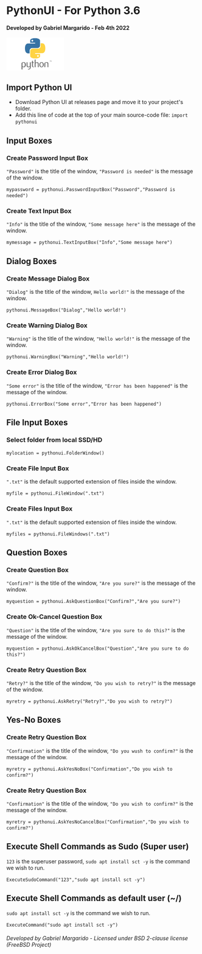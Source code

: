 # PythonUI - For Python 3.6
#### Developed by Gabriel Margarido - Feb 4th 2022

<img src="python.png" width="30%" height="30%">

## Import Python UI
- Download Python UI at releases page and move it to your project's folder.
- Add this line of code at the top of your main source-code file: `import pythonui`

## Input Boxes
### Create Password Input Box
`"Password"` is the title of the window, `"Password is needed"` is the message of the window.
```
mypassword = pythonui.PasswordInputBox("Password","Password is needed")
```

### Create Text Input Box
`"Info"` is the title of the window, `"Some message here"` is the message of the window.
```
mymessage = pythonui.TextInputBox("Info","Some message here")
```

## Dialog Boxes
### Create Message Dialog Box
`"Dialog"` is the title of the window, `Hello world!"` is the message of the window.
```
pythonui.MessageBox("Dialog","Hello world!")
```
### Create Warning Dialog Box
`"Warning"` is the title of the window, `"Hello world!"` is the message of the window.
```
pythonui.WarningBox("Warning","Hello world!")
```
### Create Error Dialog Box
`"Some error"` is the title of the window, `"Error has been happened"` is the message of the window.
```
pythonui.ErrorBox("Some error","Error has been happened")
```

## File Input Boxes
### Select folder from local SSD/HD
```
mylocation = pythonui.FolderWindow()
```

### Create File Input Box
`".txt"` is the default supported extension of files inside the window.
```
myfile = pythonui.FileWindow(".txt")
```

### Create Files Input Box
`".txt"` is the default supported extension of files inside the window.
```
myfiles = pythonui.FileWindows(".txt")
```


## Question Boxes
### Create Question Box
`"Confirm?"` is the title of the window, `"Are you sure?"` is the message of the window.
```
myquestion = pythonui.AskQuestionBox("Confirm?","Are you sure?")
```

### Create Ok-Cancel Question Box
`"Question"` is the title of the window, `"Are you sure to do this?"` is the message of the window.
```
myquestion = pythonui.AskOkCancelBox("Question","Are you sure to do this?")
```

### Create Retry Question Box
`"Retry?"` is the title of the window, `"Do you wish to retry?"` is the message of the window.
```
myretry = pythonui.AskRetry("Retry?","Do you wish to retry?")
```


## Yes-No Boxes
### Create Retry Question Box
`"Confirmation"` is the title of the window, `"Do you wush to confirm?"` is the message of the window.
```
myretry = pythonui.AskYesNoBox("Confirmation","Do you wish to confirm?")
```

### Create Retry Question Box
`"Confirmation"` is the title of the window, `"Do you wish to confirm?"` is the message of the window.
```
myretry = pythonui.AskYesNoCancelBox("Confirmation","Do you wish to confirm?")
```



## Execute Shell Commands as Sudo (Super user)
`123` is the superuser password, `sudo apt install sct -y` is the command we wish to run.
```
ExecuteSudoCommand("123","sudo apt install sct -y")
```

## Execute Shell Commands as default user (~/)
`sudo apt install sct -y` is the command we wish to run.
```
ExecuteCommand("sudo apt install sct -y")
```



###### Developed by Gabriel Margarido - Licensed under BSD 2-clause license (FreeBSD Project)
     
    
   
    